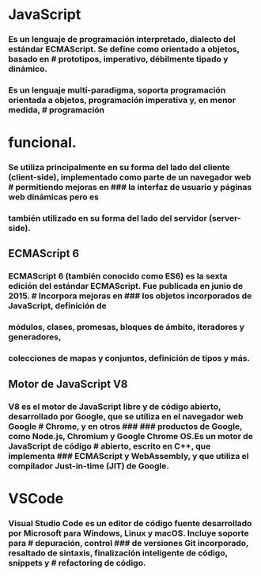 # JavaScript 

### Es un lenguaje de programación interpretado, dialecto del estándar ECMAScript. Se define como orientado a objetos,​ basado en  # prototipos, imperativo, débilmente tipado y dinámico.

### Es un lenguaje multi-paradigma, soporta programación orientada a objetos, programación imperativa y, en menor medida,          # programación 
# funcional.

### Se utiliza principalmente en su forma del lado del cliente (client-side), implementado como parte de un navegador web          # permitiendo mejoras en ### la interfaz de usuario y páginas web dinámicas pero es
### también utilizado en su forma del lado del servidor (server-side).

## ECMAScript 6
### ECMAScript 6 (también conocido como ES6) es la sexta edición del estándar ECMAScript. Fue publicada en junio de 2015.​          # Incorpora mejoras en ### los objetos incorporados de JavaScript, definición de         
### módulos, clases, promesas, bloques de ámbito, iteradores y generadores,          
### colecciones de mapas y conjuntos, definición de tipos y más.

## Motor de JavaScript V8
### V8 es el motor de JavaScript libre y de código abierto, desarrollado por Google, que se utiliza en el navegador web Google     # Chrome, y en otros ### ### productos de Google, como Node.js, Chromium y Google Chrome OS.​ Es un motor de JavaScript de código         # abierto, escrito en C++, que implementa ### ECMAScript y WebAssembly, y que utiliza el compilador Just-in-time (JIT) de Google.

# VSCode
### Visual Studio Code es un editor de código fuente desarrollado por Microsoft para Windows, Linux y macOS. Incluye soporte para   # depuración, control ### de versiones Git incorporado, resaltado de sintaxis, finalización inteligente de código, snippets y        # refactoring de código.
